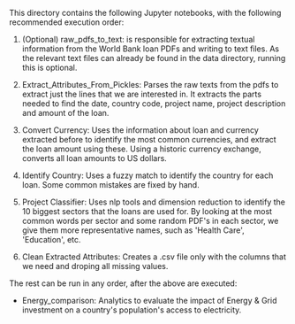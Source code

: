 This directory contains the following Jupyter notebooks, with the following recommended execution order:

1. (Optional) raw_pdfs_to_text: is responsible for extracting textual information from the World Bank loan PDFs and writing to text files.
   As the relevant text files can already be found in the data directory, running this is optional.
 
2. Extract_Attributes_From_Pickles: Parses the raw texts from the pdfs to extract just the lines that we are interested in. It extracts the parts needed to find the date, country code, project name, project description and amount of the loan. 

3. Convert Currency: Uses the information about loan and currency extracted before to identify the most common currencies, and extract the loan amount using these. Using a historic currency exchange, converts all loan amounts to US dollars. 

4. Identify Country: Uses a fuzzy match to identify the country for each loan. Some common mistakes are fixed by hand. 

4. Project Classifier: Uses nlp tools and dimension reduction to identify the 10 biggest sectors that the loans are used for. By looking at the most common words per sector and some random PDF's in each sector, we give them more representative names, such as 'Health Care', 'Education', etc.  
5. Clean Extracted Attributes: Creates a .csv file only with the columns that we need and droping all missing values. 

The rest can be run in any order, after the above are executed:

* Energy_comparison: Analytics to evaluate the impact of Energy & Grid investment on a country's population's access to electricity.